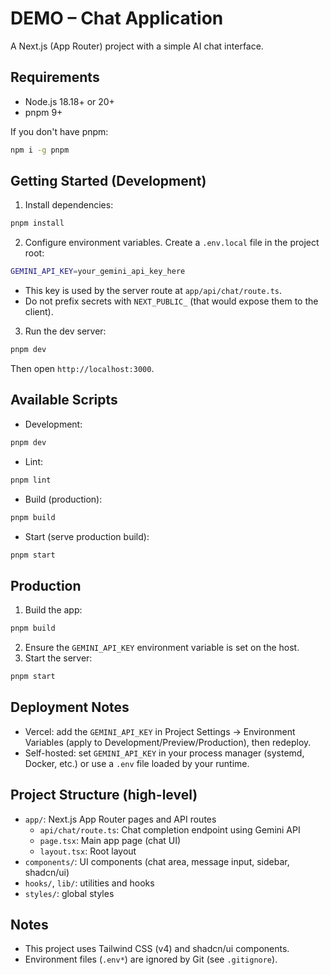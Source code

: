 # DEMO – Chat Application

A Next.js (App Router) project with a simple AI chat interface.

## Requirements
- Node.js 18.18+ or 20+
- pnpm 9+

If you don't have pnpm:
```bash
npm i -g pnpm
```

## Getting Started (Development)
1. Install dependencies:
```bash
pnpm install
```

2. Configure environment variables. Create a `.env.local` file in the project root:
```bash
GEMINI_API_KEY=your_gemini_api_key_here
```
- This key is used by the server route at `app/api/chat/route.ts`.
- Do not prefix secrets with `NEXT_PUBLIC_` (that would expose them to the client).

3. Run the dev server:
```bash
pnpm dev
```
Then open `http://localhost:3000`.

## Available Scripts
- Development:
```bash
pnpm dev
```
- Lint:
```bash
pnpm lint
```
- Build (production):
```bash
pnpm build
```
- Start (serve production build):
```bash
pnpm start
```

## Production
1. Build the app:
```bash
pnpm build
```
2. Ensure the `GEMINI_API_KEY` environment variable is set on the host.
3. Start the server:
```bash
pnpm start
```

## Deployment Notes
- Vercel: add the `GEMINI_API_KEY` in Project Settings → Environment Variables (apply to Development/Preview/Production), then redeploy.
- Self-hosted: set `GEMINI_API_KEY` in your process manager (systemd, Docker, etc.) or use a `.env` file loaded by your runtime.

## Project Structure (high-level)
- `app/`: Next.js App Router pages and API routes
  - `api/chat/route.ts`: Chat completion endpoint using Gemini API
  - `page.tsx`: Main app page (chat UI)
  - `layout.tsx`: Root layout
- `components/`: UI components (chat area, message input, sidebar, shadcn/ui)
- `hooks/`, `lib/`: utilities and hooks
- `styles/`: global styles

## Notes
- This project uses Tailwind CSS (v4) and shadcn/ui components.
- Environment files (`.env*`) are ignored by Git (see `.gitignore`).